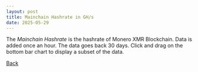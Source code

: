 ```yaml
---
layout: post
title: Mainchain Hashrate in GH/s
date: 2025-05-29
---
```

<script src="https://cdnjs.cloudflare.com/ajax/libs/PapaParse/5.3.0/papaparse.min.js"></script>
<script src="https://cdn.jsdelivr.net/npm/apexcharts"></script>
<script src="/assets/js/MainchainHashrateShort.js"></script>

<div id="wrapper">
  <div id="areaChart">
  </div>
  <div id="barChart">
  </div>
 </div>

The *Mainchain Hashrate* is the hashrate of Monero XMR Blockchain. Data is added once an hour. The data goes back 30 days. Click and drag on the bottom bar chart to display a subset of the data.

[Back](/pages/web/index.html)
